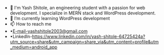 - 👋 I'm Yash Shitole, an engineering student with a passion for web development. I specialize in MERN stack and WordPress development.
- 🌱 I’m currently learning WordPress development 
- 📫 How to reach me
- •E-mail-yashshitole2003@gmail.com
- •LinkedIn-https://www.linkedin.com/in/yash-shitole-64725424a?utm_source=share&utm_campaign=share_via&utm_content=profile&utm_medium=android_app

<!---
yashshitole2003/yashshitole2003 is a ✨ special ✨ repository because its `README.md` (this file) appears on your GitHub profile.
You can click the Preview link to take a look at your changes.
--->
